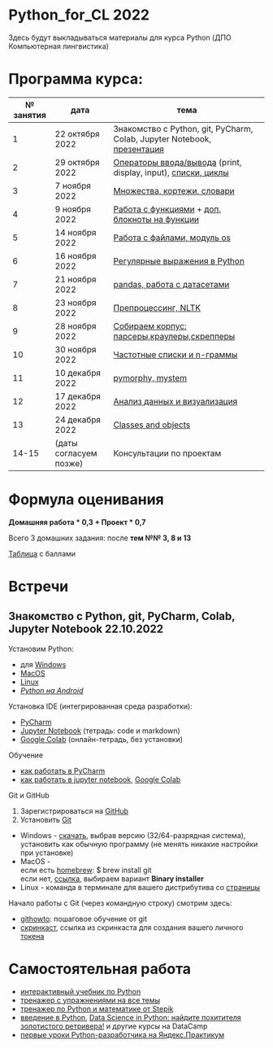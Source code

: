 # Python_for_CL 2022

Здесь будут выкладываться материалы для курса Python (ДПО Компьютерная лингвистика)

# Программа курса: 

<table>
<thead>
<tr>
<th>№ занятия</th>
<th>дата</th>
<th>тема</th>
</tr>
</thead>
<tbody>
<tr>
<td>1</td>
<td>22 октября 2022</td>
<td>Знакомство с Python, git, PyCharm, Colab, Jupyter Notebook, <a href="https://github.com/AnnSenina/Python_for_CL/blob/main/slides/Python_CL_2022.pdf">презентация</a></td>
<tr>
<td>2</td>
<td>29 октября 2022</td>
<td><a href="https://github.com/AnnSenina/Python_for_CL/blob/main/notebooks/Python_2_Intro.ipynb">Операторы ввода/вывода</a> (print, display, input), <a href="https://github.com/AnnSenina/Python_for_CL/blob/main/notebooks/Python_3_if%2C_while_%20%D1%81%20%D0%B4%D0%BE%D0%BF%D0%BE%D0%BB%D0%BD%D0%B5%D0%BD%D0%B8%D1%8F%D0%BC%D0%B8.ipynb">списки, циклы</a></td>
<tr>
<td>3</td>
<td>7 ноября 2022</td>
<td><a href="https://github.com/AnnSenina/Python_for_CL/blob/main/notebooks/Python_4_list%2C%20tuple%2C%20set%2C%20dict_%D1%81%20%D0%B4%D0%BE%D0%BF%D0%BE%D0%BB%D0%BD%D0%B5%D0%BD%D0%B8%D1%8F%D0%BC%D0%B8_2.ipynb">Множества, кортежи, словари</a></td>
<tr>
<td>4</td>
<td>9 ноября 2022</td>
<td><a href="https://github.com/AnnSenina/Python_for_CL/blob/main/notebooks/Python_5_Functions_%D1%81%20%D0%B4%D0%BE%D0%BF%D0%BE%D0%BB%D0%BD%D0%B5%D0%BD%D0%B8%D1%8F%D0%BC%D0%B8.ipynb">Работа с функциями</a> + <a href="https://github.com/AnnSenina/Python_for_CL/tree/main/notebooks/%D0%B4%D0%BE%D0%BF%D0%BE%D0%BB%D0%BD%D0%B8%D1%82%D0%B5%D0%BB%D1%8C%D0%BD%D1%8B%D0%B5%20%D1%82%D0%B5%D1%82%D1%80%D0%B0%D0%B4%D0%BA%D0%B8">доп. блокноты на функции</a></td>
<tr>
<td>5</td>
<td>14 ноября 2022</td>
<td><a href="https://github.com/AnnSenina/Python_for_CL/blob/main/notebooks/Python_6_os%2C_files_c%20%D0%B4%D0%BE%D0%BF%D0%BE%D0%BB%D0%BD%D0%B5%D0%BD%D0%B8%D1%8F%D0%BC%D0%B8.ipynb">Работа с файлами, модуль os</a></td>
<tr>
<td>6</td>
<td>16 ноября 2022</td>
<td><a href="https://github.com/AnnSenina/Python_for_CL/blob/main/notebooks/Python_7_regex_с_дополнениями.ipynb">Регулярные выражения в Python</a></td>
<tr>
<td>7</td>
<td>21 ноября 2022</td>
<td><a href="https://github.com/AnnSenina/Python_for_CL/blob/main/notebooks/Python_8_pandas_%D1%81%20%D0%B4%D0%BE%D0%BF.ipynb">pandas, работа с датасетами</a></td>
<tr>
<td>8</td>
<td>23 ноября 2022</td>
<td><a href="https://github.com/AnnSenina/Python_for_CL/blob/main/notebooks/Python_9_%D0%BF%D1%80%D0%B5%D0%BF%D1%80%D0%BE%D1%86%D0%B5%D1%81%D1%81%D0%B8%D0%BD%D0%B3_NLTK__%D1%81_%D0%B4%D0%BE%D0%BF.ipynb">Препроцессинг, NLTK</a></td>
<tr>
<td>9</td>
<td>28 ноября 2022</td>
<td><a href="https://github.com/AnnSenina/Python_for_CL/blob/main/notebooks/Python_10_BeautifulSoup_доп.ipynb">Собираем корпус: парсеры,краулеры,скрепперы</a></td>
<tr>
<td>10</td>
<td>30 ноября 2022</td>
<td><a href="https://github.com/AnnSenina/Python_for_CL/blob/main/notebooks/Python_11_n_gramms_доп.ipynb">Частотные списки и n-граммы</a></td>
<tr>
<td>11</td>
<td>10 декабря 2022</td>
<td><a href="https://github.com/AnnSenina/Python_for_CL/blob/main/notebooks/Python_12_pymorphy%2C_mystem_доп.ipynb">pymorphy, mystem</a></td>
<tr>
<td>12</td>
<td>17 декабря 2022</td>
<td><a href="https://github.com/AnnSenina/Python_for_CL/blob/main/notebooks/Python_13_Viz_%D0%B4%D0%BE%D0%BF.ipynb">Анализ данных и визуализация</a></td>
<tr>
<td>13</td>
<td>24 декабря 2022</td>
<td><a href="https://github.com/AnnSenina/Python_for_CL/blob/main/notebooks/Python_14_intro_to_OOP_доп.ipynb">Classes and objects</a></td>
<tr>
<td>14-15</td>
<td>(даты согласуем позже)</td>
<td>Консультации по проектам</td>
<table>

# Формула оценивания

**Домашняя работа * 0,3 + Проект * 0,7**

Всего 3 домашних задания: после **тем №№ 3, 8 и 13**

[Таблица](https://docs.google.com/spreadsheets/d/13RR6fnZjqJo3SIpdNMW8o73PK7NSWgb0t6602x0bwWY/edit#gid=0) с баллами

# Встречи

## Знакомство с Python, git, PyCharm, Colab, Jupyter Notebook 22.10.2022
Установим Python:

- для [Windows](https://www.python.org/downloads/windows/)
- [MacOS](https://www.python.org/downloads/macos/)
- [Linux](https://www.python.org/downloads/source/)
- *[Python на Android](https://pythonru.com/baza-znanij/python-na-android)*

Установка IDE (интегрированная среда разработки):
- [PyCharm](www.jetbrains.com/pycharm/download/)
- [Jupyter Notebook](https://jupyter.org/install) (тетрадь: code и markdown)
- [Google Colab](https://colab.research.google.com) (онлайн-тетрадь, без установки)

Обучение
- [как работать в PyCharm](https://py-charm.blogspot.com/2017/09/blog-post.html)
- [как работать в jupyter notebook](https://devpractice.ru/python-lesson-6-work-in-jupyter-notebook/), [Google Colab](https://towardsdatascience.com/getting-started-with-google-colab-f2fff97f594c)

Git и GitHub
1. Зарегистрироваться на [GitHub](https://github.com)
2. Установить [Git](https://git-scm.com/downloads)

- Windows - [скачать](https://git-scm.com/download/win), выбрав версию (32/64-разрядная система), установить как обычную программу (не менять никакие настройки при установке)  
- MacOS -  
если есть [homebrew](https://brew.sh): $ brew install git  
если нет, [ссылка](https://git-scm.com/download/mac), выбираем вариант **Binary installer**  
- Linux - команда в терминале для вашего дистрибутива со [страницы](https://git-scm.com/download/linux)  

Начало работы с Git (через командную строку) смотрим здесь:
- [githowto](https://githowto.com/ru): пошаговое обучение от git
- [скринкаст](https://youtu.be/piq5dSX7hL0), ссылка из скринкаста для создания вашего личного [токена](https://github.com/settings/tokens/new)

# Самостоятельная работа
- [интерактивный учебник по Python](https://snakify.org/ru)
- [тренажер с упражнениями на все темы](https://www.w3resource.com/python-exercises/)
- [тренажер по Python и математике от Stepik](https://stepik.org/course/3356/promo#toc)
- [введение в Python](https://app.datacamp.com/learn/courses/intro-to-python-for-data-science), [Data Science in Python: найдите похитителя золотистого ретривера!](https://app.datacamp.com/learn/courses/introduction-to-data-science-in-python) и другие курсы на DataCamp
- [первые уроки Python-разработчика на Яндекс.Практикум](https://practicum.yandex.ru/profile/backend-developer/)
